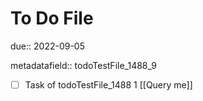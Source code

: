 # To Do File

due:: 2022-09-05

metadatafield:: todoTestFile_1488_9

- [ ] Task of todoTestFile_1488 1 [[Query me]]
